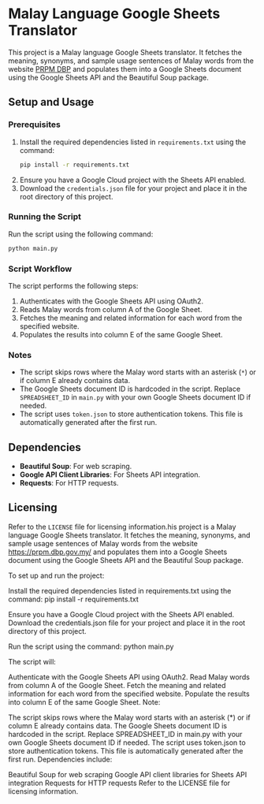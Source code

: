 # Malay Language Google Sheets Translator

This project is a Malay language Google Sheets translator. It fetches the meaning, synonyms, and sample usage sentences of Malay words from the website [PRPM DBP](https://prpm.dbp.gov.my/) and populates them into a Google Sheets document using the Google Sheets API and the Beautiful Soup package.

## Setup and Usage

### Prerequisites
1. Install the required dependencies listed in `requirements.txt` using the command:
    ```bash
    pip install -r requirements.txt
    ```
2. Ensure you have a Google Cloud project with the Sheets API enabled.
3. Download the `credentials.json` file for your project and place it in the root directory of this project.

### Running the Script
Run the script using the following command:
```bash
python main.py
```

### Script Workflow
The script performs the following steps:
1. Authenticates with the Google Sheets API using OAuth2.
2. Reads Malay words from column A of the Google Sheet.
3. Fetches the meaning and related information for each word from the specified website.
4. Populates the results into column E of the same Google Sheet.

### Notes
- The script skips rows where the Malay word starts with an asterisk (`*`) or if column E already contains data.
- The Google Sheets document ID is hardcoded in the script. Replace `SPREADSHEET_ID` in `main.py` with your own Google Sheets document ID if needed.
- The script uses `token.json` to store authentication tokens. This file is automatically generated after the first run.

## Dependencies
- **Beautiful Soup**: For web scraping.
- **Google API Client Libraries**: For Sheets API integration.
- **Requests**: For HTTP requests.

## Licensing
Refer to the `LICENSE` file for licensing information.his project is a Malay language Google Sheets translator. It fetches the meaning, synonyms, and sample usage sentences of Malay words from the website https://prpm.dbp.gov.my/ and populates them into a Google Sheets document using the Google Sheets API and the Beautiful Soup package.

To set up and run the project:

Install the required dependencies listed in requirements.txt using the command: pip install -r requirements.txt

Ensure you have a Google Cloud project with the Sheets API enabled. Download the credentials.json file for your project and place it in the root directory of this project.

Run the script using the command: python main.py

The script will:

Authenticate with the Google Sheets API using OAuth2.
Read Malay words from column A of the Google Sheet.
Fetch the meaning and related information for each word from the specified website.
Populate the results into column E of the same Google Sheet.
Note:

The script skips rows where the Malay word starts with an asterisk (*) or if column E already contains data.
The Google Sheets document ID is hardcoded in the script. Replace SPREADSHEET_ID in main.py with your own Google Sheets document ID if needed.
The script uses token.json to store authentication tokens. This file is automatically generated after the first run.
Dependencies include:

Beautiful Soup for web scraping
Google API client libraries for Sheets API integration
Requests for HTTP requests
Refer to the LICENSE file for licensing information.